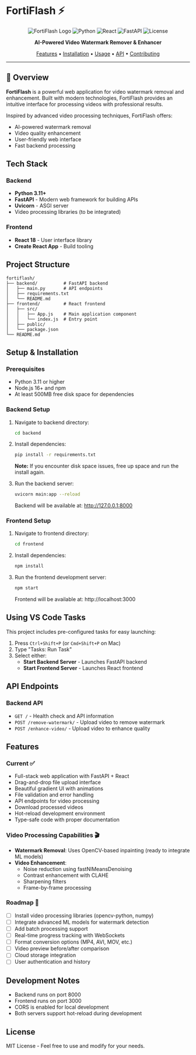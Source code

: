 # FortiFlash ⚡

<div align="center">

![FortiFlash Logo](https://img.shields.io/badge/FortiFlash-Video%20Processing-blueviolet?style=for-the-badge)
![Python](https://img.shields.io/badge/Python-3.11+-blue?style=for-the-badge&logo=python)
![React](https://img.shields.io/badge/React-18-61DAFB?style=for-the-badge&logo=react)
![FastAPI](https://img.shields.io/badge/FastAPI-Modern-009688?style=for-the-badge&logo=fastapi)
![License](https://img.shields.io/badge/License-MIT-green?style=for-the-badge)

**AI-Powered Video Watermark Remover & Enhancer**

[Features](#features) • [Installation](#setup--installation) • [Usage](#how-to-run) • [API](#api-endpoints) • [Contributing](#development-notes)

</div>

---

## 🌟 Overview

**FortiFlash** is a powerful web application for video watermark removal and enhancement. Built with modern technologies, FortiFlash provides an intuitive interface for processing videos with professional results.

Inspired by advanced video processing techniques, FortiFlash offers:
- AI-powered watermark removal
- Video quality enhancement
- User-friendly web interface
- Fast backend processing

## Tech Stack

### Backend
- **Python 3.11+**
- **FastAPI** - Modern web framework for building APIs
- **Uvicorn** - ASGI server
- Video processing libraries (to be integrated)

### Frontend
- **React 18** - User interface library
- **Create React App** - Build tooling

## Project Structure
```
fortiflash/
├── backend/          # FastAPI backend
│   ├── main.py       # API endpoints
│   ├── requirements.txt
│   └── README.md
├── frontend/         # React frontend
│   ├── src/
│   │   ├── App.js    # Main application component
│   │   └── index.js  # Entry point
│   ├── public/
│   └── package.json
└── README.md
```

## Setup & Installation

### Prerequisites
- Python 3.11 or higher
- Node.js 16+ and npm
- At least 500MB free disk space for dependencies

### Backend Setup
1. Navigate to backend directory:
   ```bash
   cd backend
   ```
2. Install dependencies:
   ```bash
   pip install -r requirements.txt
   ```
   **Note:** If you encounter disk space issues, free up space and run the install again.
   
3. Run the backend server:
   ```bash
   uvicorn main:app --reload
   ```
   Backend will be available at: http://127.0.0.1:8000

### Frontend Setup
1. Navigate to frontend directory:
   ```bash
   cd frontend
   ```
2. Install dependencies:
   ```bash
   npm install
   ```
3. Run the frontend development server:
   ```bash
   npm start
   ```
   Frontend will be available at: http://localhost:3000

## Using VS Code Tasks
This project includes pre-configured tasks for easy launching:
1. Press `Ctrl+Shift+P` (or `Cmd+Shift+P` on Mac)
2. Type "Tasks: Run Task"
3. Select either:
   - **Start Backend Server** - Launches FastAPI backend
   - **Start Frontend Server** - Launches React frontend

## API Endpoints

### Backend API
- `GET /` - Health check and API information
- `POST /remove-watermark/` - Upload video to remove watermark
- `POST /enhance-video/` - Upload video to enhance quality

## Features

### Current ✅
- Full-stack web application with FastAPI + React
- Drag-and-drop file upload interface
- Beautiful gradient UI with animations
- File validation and error handling
- API endpoints for video processing
- Download processed videos
- Hot-reload development environment
- Type-safe code with proper documentation

### Video Processing Capabilities 🎬
- **Watermark Removal**: Uses OpenCV-based inpainting (ready to integrate ML models)
- **Video Enhancement**: 
  - Noise reduction using fastNlMeansDenoising
  - Contrast enhancement with CLAHE
  - Sharpening filters
  - Frame-by-frame processing

### Roadmap 🚀
- [ ] Install video processing libraries (opencv-python, numpy)
- [ ] Integrate advanced ML models for watermark detection
- [ ] Add batch processing support
- [ ] Real-time progress tracking with WebSockets
- [ ] Format conversion options (MP4, AVI, MOV, etc.)
- [ ] Video preview before/after comparison
- [ ] Cloud storage integration
- [ ] User authentication and history

## Development Notes
- Backend runs on port 8000
- Frontend runs on port 3000
- CORS is enabled for local development
- Both servers support hot-reload during development

## License
MIT License - Feel free to use and modify for your needs.
